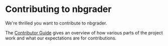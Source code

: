 # Contributing to nbgrader

We're thrilled you want to contribute to nbgrader.

The [Contributor Guide](http://nbgrader.readthedocs.org/contributor_guide/index.html) gives an overview of
how various parts of the project work and what our expectations are for
contributions.

